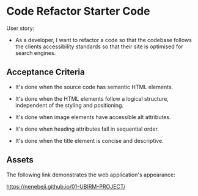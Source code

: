 # Code Refactor Starter Code

User story:

* As a developer, I want to refactor a code so that the codebase follows the clients accessibility standards so that their site is optimised for search engines.

## Acceptance Criteria

* It's done when the source code has semantic HTML elements.

* It's done when the HTML elements follow a logical structure, independent of the styling and positioning.

* It's done when image elements have accessible alt attributes.

* It's done when heading attributes fall in sequential order.

* It's done when the title element is concise and descriptive.

## Assets

The following link demonstrates the web application's appearance:

https://nenebeji.github.io/01-UBIRM-PROJECT/
